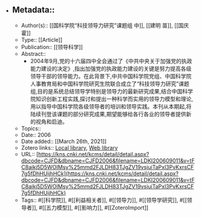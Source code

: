 - ## Metadata::
    - Author(s):: [[国科学院“科技领导力研究”课题组 中]], [[建明 苗]], [[国庆 霍]]
    - Type:: [[Article]]
    - Publication:: [[领导科学]]
    - Abstract::
        - 2004年9月,党的十六届四中全会通过了《中共中央关于加强党的执政能力建设的决定》,指出加强党的执政能力建设的关键是努力提高各级领导干部的领导能力。在此背景下,中共中国科学院党组、中国科学院人事教育局和中国科学院研究生院联合成立了“科技领导力研究”课题组,目的是系统总结领导学特别是领导力的最新研究成果,结合中国科学院知识创新工程实践,探讨和提出一种科学而实用的领导力模型和理论,用以指导中国科学院各级领导者的培训和领导实践。本刊从本期起,将陆续刊登该课题的部分研究成果,期望能够给各行各业的领导者提供新的视角和启迪。
    - Topics:: 
    - Date:: 2006
    - Date added:: [[March 26th, 2021]]
    - Zotero links:: [Local library](zotero://select/library/items/85J9DSZR), [Web library](https://www.zotero.org/users/7147715/items/85J9DSZR)
    - URL:: [https://kns.cnki.net/kcms/detail/detail.aspx?dbcode=CJFD&dbname=CJFD2006&filename=LDKI200609011&v=tFC8aikj5D5WOIMsy%25mmd2FJLDH83TJgZV19vsjuiTaPxl3PvKxrsCF7g5fDhHUijhHCk](https://kns.cnki.net/kcms/detail/detail.aspx?dbcode=CJFD&dbname=CJFD2006&filename=LDKI200609011&v=tFC8aikj5D5WOIMsy%25mmd2FJLDH83TJgZV19vsjuiTaPxl3PvKxrsCF7g5fDhHUijhHCk)
    - Tags:: #[[科学院]], #[[利益相关者]], #[[领导力]], #[[领导学研究]], #[[领导者]], #[[五力模型]], #[[影响力]], #[[ZoteroImport]]
